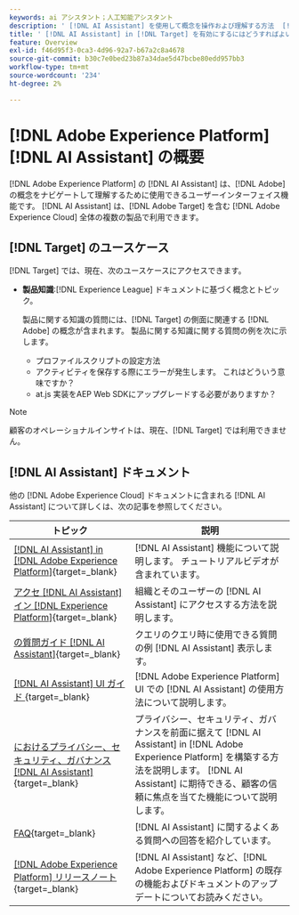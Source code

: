 ```yaml
---
keywords: ai アシスタント；人工知能アシスタント
description: ' [!DNL AI Assistant] を使用して概念を操作および理解する方法  [!DNL Target]  説明します。'
title: ' [!DNL AI Assistant] in [!DNL Target] を有効にするにはどうすればよいですか？'
feature: Overview
exl-id: f46d95f3-0ca3-4d96-92a7-b67a2c8a4678
source-git-commit: b30c7e0bed23b87a34dae5d47bcbe80edd957bb3
workflow-type: tm+mt
source-wordcount: '234'
ht-degree: 2%

---
```


# [!DNL Adobe Experience Platform] [!DNL AI Assistant] の概要

[!DNL Adobe Experience Platform] の [!DNL AI Assistant] は、[!DNL Adobe] の概念をナビゲートして理解するために使用できるユーザーインターフェイス機能です。 [!DNL AI Assistant] は、[!DNL Adobe Target] を含む [!DNL Adobe Experience Cloud] 全体の複数の製品で利用できます。

## [!DNL Target] のユースケース

[!DNL Target] では、現在、次のユースケースにアクセスできます。

* **製品知識**:[!DNL Experience League] ドキュメントに基づく概念とトピック。

  製品に関する知識の質問には、[!DNL Target] の側面に関連する [!DNL Adobe] の概念が含まれます。 製品に関する知識に関する質問の例を次に示します。

   * プロファイルスクリプトの設定方法
   * アクティビティを保存する際にエラーが発生します。 これはどういう意味ですか？
   * at.js 実装をAEP Web SDKにアップグレードする必要がありますか？

>[!NOTE]
>
>顧客のオペレーショナルインサイトは、現在、[!DNL Target] では利用できません。

## [!DNL AI Assistant] ドキュメント

他の [!DNL Adobe Experience Cloud] ドキュメントに含まれる [!DNL AI Assistant] について詳しくは、次の記事を参照してください。

| トピック | 説明 |
| --- | --- |
| [[!DNL AI Assistant] in [!DNL Adobe Experience Platform]](https://experienceleague.adobe.com/en/docs/experience-platform/ai-assistant/home){target=_blank} | [!DNL AI Assistant] 機能について説明します。 チュートリアルビデオが含まれています。 |
| [ アクセ  [!DNL AI Assistant]  イン  [!DNL Experience Platform]](https://experienceleague.adobe.com/en/docs/experience-platform/ai-assistant/access){target=_blank} | 組織とそのユーザーの [!DNL AI Assistant] にアクセスする方法を説明します。 |
| [ の質問ガイド  [!DNL AI Assistant]](https://experienceleague.adobe.com/en/docs/experience-platform/ai-assistant/questions){target=_blank} | クエリのクエリ時に使用できる質問の例 [!DNL AI Assistant] 表示します。 |
| [[!DNL AI Assistant] UI ガイド ](https://experienceleague.adobe.com/en/docs/experience-platform/ai-assistant/ui-guide){target=_blank} | [!DNL Adobe Experience Platform] UI での [!DNL AI Assistant] の使用方法について説明します。 |
| [ におけるプライバシー、セキュリティ、ガバナンス  [!DNL AI Assistant]](https://experienceleague.adobe.com/en/docs/experience-platform/ai-assistant/privacy){target=_blank} | プライバシー、セキュリティ、ガバナンスを前面に据えて [!DNL AI Assistant] in [!DNL Adobe Experience Platform] を構築する方法を説明します。 [!DNL AI Assistant] に期待できる、顧客の信頼に焦点を当てた機能について説明します。 |
| [FAQ](https://experienceleague.adobe.com/en/docs/experience-platform/ai-assistant/faq){target=_blank} | [!DNL AI Assistant] に関するよくある質問への回答を紹介しています。 |
| [[!DNL Adobe Experience Platform]  リリースノート ](https://experienceleague.adobe.com/en/docs/experience-platform/release-notes/latest){target=_blank} | [!DNL AI Assistant] など、[!DNL Adobe Experience Platform] の既存の機能およびドキュメントのアップデートについてお読みください。 |